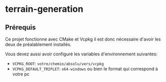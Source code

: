 # terrain-generation

## Prérequis

Ce projet fonctionne avec CMake et Vcpkg il est donc nécessaire d'avoir les deux de préalablement installés.

Vous devez aussi avoir configuré les variables d'environnement suivantes:  
- `VCPKG_ROOT`: `votre/chemin/absolu/vers/vcpkg`
- `VCPKG_DEFAULT_TRIPLET`: `x64-windows` ou bien le format qui correspond à votre pc
